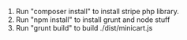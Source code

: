 1. Run "composer install" to install stripe php library.
2. Run "npm install" to install grunt and node stuff
3. Run "grunt build" to build ./dist/minicart.js
